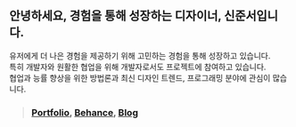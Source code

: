 ## 안녕하세요, 경험을 통해 성장하는 디자이너, 신준서입니다.
유저에게 더 나은 경험을 제공하기 위해 고민하는 경험을 통해 성장하고 있습니다.<br>
특히 개발자와 원활한 협업을 위해 개발자로서도 프로젝트에 참여하고 있습니다.<br>
협업과 능률 향상을 위한 방법론과 최신 디자인 트렌드, 프로그래밍 분야에 관심이 많습니다.<br>
> ### [Portfolio](https://bit.ly/qodldks), [Behance](https://www.behance.net/66c34071), [Blog](https://velog.io/@baeian)
